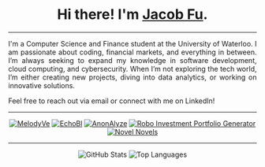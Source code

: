 <h1 align="center">Hi there! I'm <a href="https://fujacob.vercel.app/">Jacob Fu</a>.</h1>

---

<div align="justify">

I'm a Computer Science and Finance student at the University of Waterloo. I am passionate about coding, financial markets, and everything in between. I’m always seeking to expand my knowledge in software development, cloud computing, and cybersecurity. When I’m not exploring the tech world, I’m either creating new projects, diving into data analytics, or working on innovative solutions. 

Feel free to reach out via email or connect with me on LinkedIn!

</div>

<div align="center">

---

[![MelodyVe](https://github-readme-stats.vercel.app/api/pin?username=fujacob&repo=MelodyVe&theme=material-palenight&icon_color=6a5acd&hide_border=true)](https://github.com/fujacob/MelodyVe)
[![EchoBl](https://github-readme-stats.vercel.app/api/pin?username=fujacob&repo=EchoBl&theme=material-palenight&icon_color=6a5acd&hide_border=true)](https://github.com/fujacob/EchoBl)
[![AnonAlyze](https://github-readme-stats.vercel.app/api/pin?username=fujacob&repo=AnonAlyze&theme=material-palenight&icon_color=6a5acd&hide_border=true)](https://github.com/fujacob/AnonAlyze)
[![Robo Investment Portfolio Generator](https://github-readme-stats.vercel.app/api/pin?username=fujacob&repo=RoboInvestmentAdvisor&theme=material-palenight&icon_color=6a5acd&hide_border=true)](https://github.com/fujacob/RoboInvestmentAdvisor)
[![Novel Novels](https://github-readme-stats.vercel.app/api/pin?username=fujacob&repo=NovelNovels&theme=material-palenight&icon_color=6a5acd&hide_border=true)](https://github.com/fujacob/NovelNovels)

---

![GitHub Stats](https://github-readme-stats.vercel.app/api?username=fujacob&count_private=true&show_icons=true&theme=material-palenight&icon_color=6a5acd&hide_border=true&line_height=28&custom_title=Contribution%20Statistics&count_private=true)
![Top Languages](https://github-readme-stats.vercel.app/api/top-langs?username=fujacob&theme=material-palenight&hide_border=true&layout=compact&langs_count=10&card_width=333)

</div>
